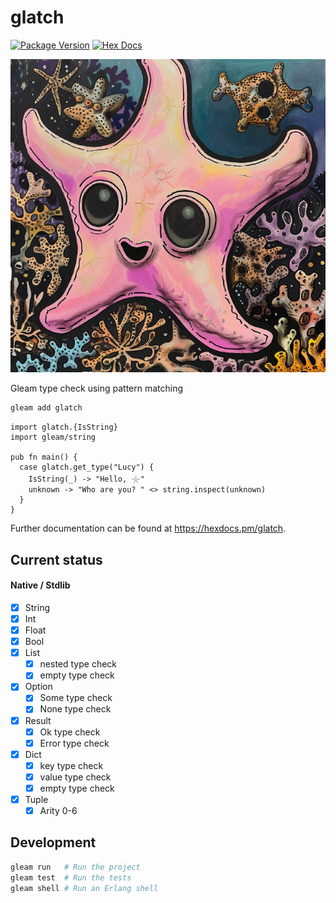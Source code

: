 # glatch

[![Package Version](https://img.shields.io/hexpm/v/glatch)](https://hex.pm/packages/glatch)
[![Hex Docs](https://img.shields.io/badge/hex-docs-ffaff3)](https://hexdocs.pm/glatch/)

![logo](logo.jpg)

Gleam type check using pattern matching

```sh
gleam add glatch
```


```gleam
import glatch.{IsString}
import gleam/string

pub fn main() {
  case glatch.get_type("Lucy") {
    IsString(_) -> "Hello, 𓇼"
    unknown -> "Who are you? " <> string.inspect(unknown)
  }
}
```

Further documentation can be found at <https://hexdocs.pm/glatch>.

## Current status

#### Native / Stdlib

- [x] String
- [x] Int
- [x] Float
- [x] Bool
- [x] List
  - [x] nested type check
  - [x] empty type check
- [x] Option
  - [x] Some type check
  - [x] None type check  
- [x] Result
  - [x] Ok type check
  - [x] Error type check  
- [x] Dict
  - [x] key type check
  - [x] value type check
  - [x] empty type check 
- [x] Tuple
  - [x] Arity 0-6 

## Development

```sh
gleam run   # Run the project
gleam test  # Run the tests
gleam shell # Run an Erlang shell
```
